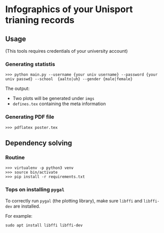 # Infographics of your Unisport trianing records

## Usage

(This tools requires credentials of your university account)

### Generating statistis

    >>> python main.py --username {your univ username} --password {your univ passwd} --school  {aalto|uh} --gender {male|female}

The output: 

- Two plots will be generated under `imgs`
- `defines.tex` containing the meta information

### Generating PDF file

    >>> pdflatex poster.tex


## Dependency solving

### Routine

    >>> virtualenv -p python3 venv
    >>> source bin/activate
    >>> pip install -r requirements.txt
    
### Tops on installing `pygal`

To correctly run `pygal` (the plotting library), make sure `libffi` and `libffi-dev` are installed.

For example: 

    sudo apt install libffi libffi-dev
    


